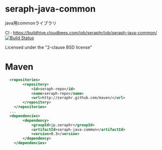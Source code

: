 seraph-java-common
==================

java用commonライブラリ

CI : https://buildhive.cloudbees.com/job/seraphr/job/seraph-java-common/
[![Build Status](https://buildhive.cloudbees.com/job/seraphr/job/seraph-java-common/badge/icon)](https://buildhive.cloudbees.com/job/seraphr/job/seraph-java-common/)

Licensed under the "2-clause BSD license"


Maven
=====

```xml
  <repositories>
		<repository>
			<id>seraph-repo</id>
			<name>seraph-repo</name>
			<url>http://seraphr.github.com/maven/</url>
		</repository>
	</repositories>
  ...
  <dependencies>
		<dependency>
			<groupId>jp.seraphr</groupId>
			<artifactId>seraph-java-common</artifactId>
			<version>0.3</version>
		</dependency>
	</dependencies>
```